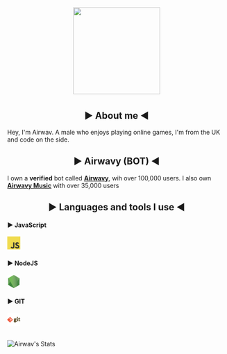 <h1 align="center">
  <a href="https://airwavy.site.xyz"><img src="https://cdn.discordapp.com/attachments/865294558690672680/1039598862417010738/airwavy_logo_white_500x500.png" width="200" height="200"></a>
</h1>

<h2 align="center"> ► About me ◄ </h2>

Hey, I'm Airwav. A male who enjoys playing online games, I'm from the UK and code on the side.

<h2 align="center"> ► Airwavy (BOT) ◄ </h2>

I own a **verified** bot called [**Airwavy**](https://airwavy.site.xyz), wih over 100,000 users. I also own [**Airwavy Music**](https://airwavy.site.xyz/music) with over 35,000 users

<h2 align="center"> ► Languages and tools I use ◄ </h2>

<h4 align="left">► JavaScript </h4>
<code><img src="https://raw.githubusercontent.com/github/explore/80688e429a7d4ef2fca1e82350fe8e3517d3494d/topics/javascript/javascript.png" width="30" height="30"></code>

<h4 align="left">► NodeJS </h4>
<code><img src="https://raw.githubusercontent.com/github/explore/80688e429a7d4ef2fca1e82350fe8e3517d3494d/topics/nodejs/nodejs.png" width="30" height="30"></code>

<h4 align="left">► GIT </h4>
<code><img src="https://raw.githubusercontent.com/github/explore/80688e429a7d4ef2fca1e82350fe8e3517d3494d/topics/git/git.png" width="30" height="30"></code>

<br/>

<h2 align="left">  </h2>

![Airwav's Stats]([https://github-readme-stats.vercel.app/api?username=Airwav&show_icons=true&hide_border=true](https://github-readme-stats.vercel.app/api?username=Airwav&count_private=true&include_all_commits=true&show_icons=true&hide_border=true&hide_title=true&theme=dracula))
